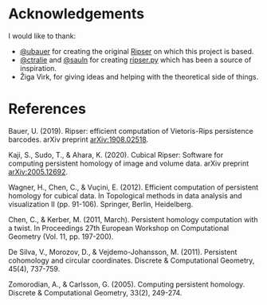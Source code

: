 # Acknowledgements

I would like to thank:

* [@ubauer](https://github.com/ubauer) for creating the original
  [Ripser](https://github.com/Ripser/ripser) on which this project is based.
* [@ctralie](https://github.com/ctralie) and [@sauln](https://github.com/sauln) for creating
  [ripser.py](https://github.com/scikit-tda/ripser.py/) which has been a source of
  inspiration.
* Žiga Virk, for giving ideas and helping with the theoretical side of things.

# References

Bauer, U. (2019). Ripser: efficient computation of Vietoris-Rips persistence barcodes. arXiv
preprint [arXiv:1908.02518](https://arxiv.org/abs/1908.02518).

Kaji, S., Sudo, T., & Ahara, K. (2020). Cubical Ripser: Software for computing persistent
homology of image and volume data. arXiv preprint
[arXiv:2005.12692](https://arxiv.org/pdf/2005.12692).

Wagner, H., Chen, C., & Vuçini, E. (2012). Efficient computation of persistent homology for
cubical data. In Topological methods in data analysis and visualization II
(pp. 91-106). Springer, Berlin, Heidelberg.

Chen, C., & Kerber, M. (2011, March). Persistent homology computation with a twist. In
Proceedings 27th European Workshop on Computational Geometry (Vol. 11, pp. 197-200).

De Silva, V., Morozov, D., & Vejdemo-Johansson, M. (2011). Persistent cohomology and
circular coordinates. Discrete & Computational Geometry, 45(4), 737-759.

Zomorodian, A., & Carlsson, G. (2005). Computing persistent homology. Discrete &
Computational Geometry, 33(2), 249-274.
